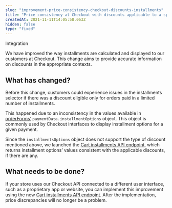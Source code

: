 ```yaml
---
slug: "improvement-price-consistency-checkout-discounts-installments"
title: "Price consistency at Checkout with discounts applicable to a specific number of installments"
createdAt: 2021-11-11T14:05:58.063Z
hidden: false
type: "fixed"
---
```


<div class="badge" id="suggestions-api">Integration</div>

We have improved the way installments are calculated and displayed to our customers at Checkout. This change aims to provide accurate information on discounts in the appropriate contexts. 


## What has changed?
Before this change, customers could experience issues in the installments selector if there was a discount eligible only for orders paid in a limited number of installments.

This happened due to an inconsistency in the values available in [orderForms’](https://developers.vtex.com/vtex-rest-api/reference/checkout-api-overview#paymentdata) `paymentData.installmentOptions` object. This object is commonly used by Checkout interfaces to display installment options for a given payment.

Since the `installmentsOptions` object does not support the type of discount mentioned above, we launched the [Cart installments API endpoint](https://developers.vtex.com/vtex-rest-api/reference/shopping-cart#getcartinstallments), which returns installment options’ values consistent with the applicable discounts, if there are any.

 
## What needs to be done?
If your store uses our Checkout API connected to a different user interface, such as a proprietary app or website, you can implement this improvement using the new [Cart installments API endpoint](https://developers.vtex.com/vtex-rest-api/reference/shopping-cart#getcartinstallments). After the implementation, price discrepancies will no longer be a problem.